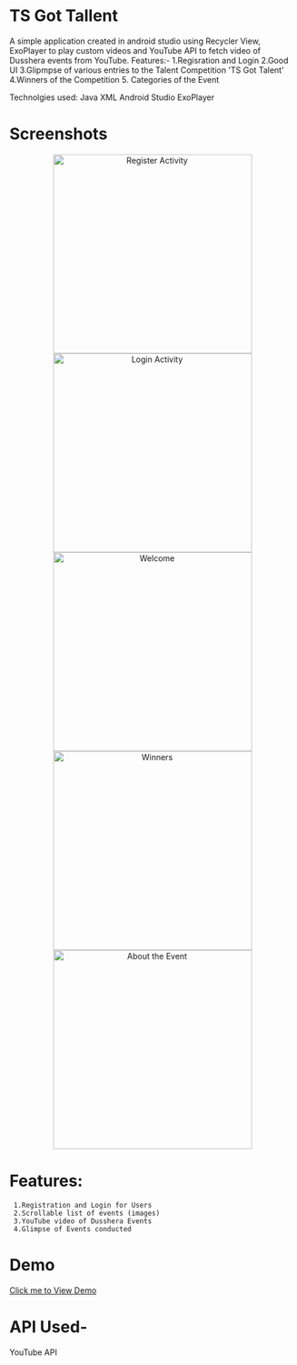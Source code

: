 # TS Got Tallent

A simple  application created in android studio using Recycler View, ExoPlayer to play custom videos and YouTube API to fetch video of Dusshera events from YouTube. Features:- 1.Regisration and Login 2.Good UI 3.Glipmpse of various entries to the Talent Competition 'TS Got Talent' 4.Winners of the Competition 5. Categories of the Event


Technolgies used:
Java
XML
Android Studio
ExoPlayer


# Screenshots 

<p align="center">
  <img src="images/ss1.jpeg" width="350" title="Register Activity">
  <img src="images/ss2.jpeg" width="350" alt="Login Activity">
  <img src="images/ss3.jpeg" width="350" title="Welcome">
  <img src="images/ss4.jpeg" width="350" title="Winners">
  <img src="images/ss5.jpeg" width="350" title="About the Event">
</p>

# Features:
     1.Registration and Login for Users
     2.Scrollable list of events (images) 
     3.YouTube video of Dusshera Events
     4.Glimpse of Events conducted

# Demo
[Click me to View Demo](https://user-images.githubusercontent.com/72501979/98433635-c38c7700-20ee-11eb-9e7f-358d30da4859.gif)

# API Used- 
YouTube API
